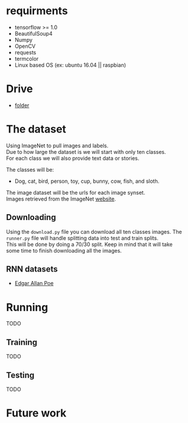 # requirments
- tensorflow >= 1.0
- BeautifulSoup4
- Numpy
- OpenCV
- requests
- termcolor
- Linux based OS (ex: ubuntu 16.04 || raspbian)
  
# Drive
- [folder](https://drive.google.com/drive/folders/1fwhkkxTkv1GhdQuMBgT72--PmvSuGzkZ?usp=sharing)
# The dataset
Using ImageNet to pull images and labels.  
Due to how large the dataset is we will start with only ten classes.  
For each class we will also provide text data or stories.  
  
The classes will be:  
- Dog, cat, bird, person, toy, cup, bunny, cow, fish, and sloth.  

The image dataset will be the urls for each image synset.   
Images retrieved from the ImageNet [website](http://image-net.org/index).  
  
## Downloading  
Using the `download.py` file you can download all ten classes images. The  
`runner.py` file will handle splitting data into test and train splits.  
This will be done by doing a 70/30 split. Keep in mind that it will take  
some time to finish downloading all the images.  

## RNN datasets
- [Edgar Allan Poe](http://www.textfiles.com/etext/AUTHORS/POE/)

# Running
TODO 
## Training
TODO  
## Testing
TODO  
# Future work
